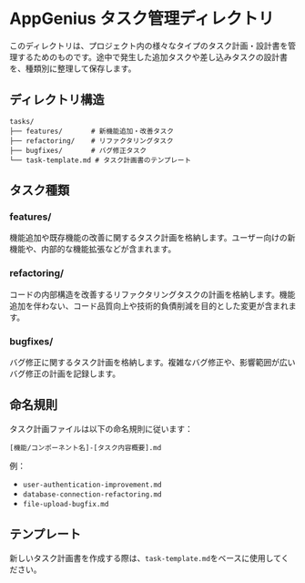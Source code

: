 # AppGenius タスク管理ディレクトリ

このディレクトリは、プロジェクト内の様々なタイプのタスク計画・設計書を管理するためのものです。途中で発生した追加タスクや差し込みタスクの設計書を、種類別に整理して保存します。

## ディレクトリ構造

```
tasks/
├── features/       # 新機能追加・改善タスク
├── refactoring/    # リファクタリングタスク
├── bugfixes/       # バグ修正タスク
└── task-template.md # タスク計画書のテンプレート
```

## タスク種類

### features/
機能追加や既存機能の改善に関するタスク計画を格納します。ユーザー向けの新機能や、内部的な機能拡張などが含まれます。

### refactoring/
コードの内部構造を改善するリファクタリングタスクの計画を格納します。機能追加を伴わない、コード品質向上や技術的負債削減を目的とした変更が含まれます。

### bugfixes/
バグ修正に関するタスク計画を格納します。複雑なバグ修正や、影響範囲が広いバグ修正の計画を記録します。

## 命名規則

タスク計画ファイルは以下の命名規則に従います：

```
[機能/コンポーネント名]-[タスク内容概要].md
```

例：
- `user-authentication-improvement.md`
- `database-connection-refactoring.md`
- `file-upload-bugfix.md`

## テンプレート

新しいタスク計画書を作成する際は、`task-template.md`をベースに使用してください。